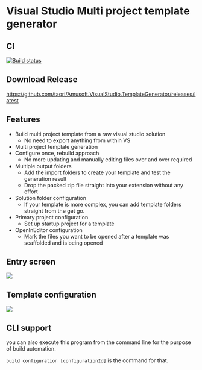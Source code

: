 # Visual Studio Multi project template generator

## CI

[![Build status](https://ci.appveyor.com/api/projects/status/e9147nfvdyl9d139?svg=true)](https://ci.appveyor.com/project/taori/amusoft-visualstudio-templategenerator)

## Download Release

https://github.com/taori/Amusoft.VisualStudio.TemplateGenerator/releases/latest

## Features

- Build multi project template from a raw visual studio solution
    - No need to export anything from within VS
- Multi project template generation
- Configure once, rebuild approach
    - No more updating and manually editing files over and over required
- Multiple output folders
    - Add the import folders to create your template and test the generation result
    - Drop the packed zip file straight into your extension without any effort
- Solution folder configuration
    - If your template is more complex, you can add template folders straight from the get go.
- Primary project configuration
    - Set up startup project for a template
- OpenInEditor configuration
    - Mark the files you want to be opened after a template was scaffolded and is being opened

## Entry screen

<img src="https://user-images.githubusercontent.com/5545184/50557093-0060d900-0ce2-11e9-8bf8-1b8076816853.png"/>

## Template configuration

<img src="https://user-images.githubusercontent.com/5545184/50557135-5d5c8f00-0ce2-11e9-9397-8808c04bdcdd.png"/>

## CLI support

you can also execute this program from the command line for the purpose of build automation.

```build configuration [configurationId]```
is the command for that.
